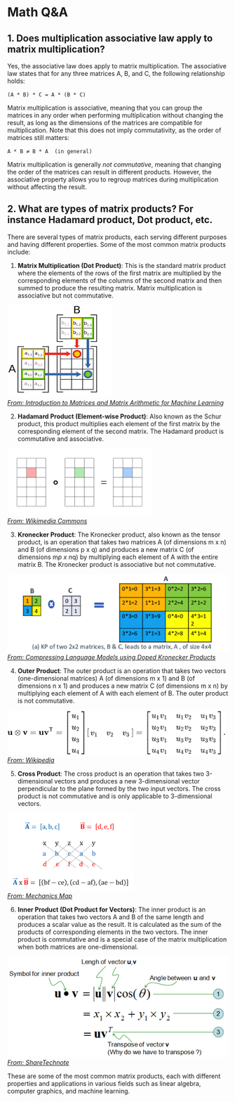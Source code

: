 # Math Q&A

## 1. Does multiplication associative law apply to matrix multiplication?
Yes, the associative law does apply to matrix multiplication. The associative law states that for any three matrices A, B, and C, the following relationship holds:  
   
```  
(A * B) * C = A * (B * C)  
```  
   
Matrix multiplication is associative, meaning that you can group the matrices in any order when performing multiplication without changing the result, as long as the dimensions of the matrices are compatible for multiplication. Note that this does not imply commutativity, as the order of matrices still matters:  
   
```  
A * B ≠ B * A  (in general)  
```  
   
Matrix multiplication is generally *not commutative*, meaning that changing the order of the matrices can result in different products. However, the associative property allows you to regroup matrices during multiplication without affecting the result.


## 2. What are types of matrix products? For instance Hadamard product, Dot product, etc.
There are several types of matrix products, each serving different purposes and having different properties. Some of the most common matrix products include:  
   
1. **Matrix Multiplication (Dot Product)**: This is the standard matrix product where the elements of the rows of the first matrix are multiplied by the corresponding elements of the columns of the second matrix and then summed to produce the resulting matrix. Matrix multiplication is associative but not commutative.  

![MATH_QA02_01](imgs/MATH_QA02_01.png) <br>
*[From: Introduction to Matrices and Matrix Arithmetic for Machine Learning](https://machinelearningmastery.com/introduction-matrices-machine-learning/)*
   
2. **Hadamard Product (Element-wise Product)**: Also known as the Schur product, this product multiplies each element of the first matrix by the corresponding element of the second matrix. The Hadamard product is commutative and associative.  

![MATH_QA02_02](imgs/MATH_QA02_02.png) <br>
*[From: Wikimedia Commons](https://commons.wikimedia.org/wiki/File:Hadamard_product_qtl2.svg)*

3. **Kronecker Product**: The Kronecker product, also known as the tensor product, is an operation that takes two matrices A (of dimensions m x n) and B (of dimensions p x q) and produces a new matrix C (of dimensions m*p x n*q) by multiplying each element of A with the entire matrix B. The Kronecker product is associative but not commutative.  

![MATH_QA02_03](imgs/MATH_QA02_03.png) <br>
*[From: Compressing Language Models using Doped Kronecker Products](https://arxiv.org/abs/2001.08896)*

4. **Outer Product**: The outer product is an operation that takes two vectors (one-dimensional matrices) A (of dimensions m x 1) and B (of dimensions n x 1) and produces a new matrix C (of dimensions m x n) by multiplying each element of A with each element of B. The outer product is not commutative.  

![MATH_QA02_04](imgs/MATH_QA02_04.png) <br>
*[From: Wikipedia](https://en.wikipedia.org/wiki/Outer_product)*
  
5. **Cross Product**: The cross product is an operation that takes two 3-dimensional vectors and produces a new 3-dimensional vector perpendicular to the plane formed by the two input vectors. The cross product is not commutative and is only applicable to 3-dimensional vectors.  

![MATH_QA02_05](imgs/MATH_QA02_05.png) <br>
*[From: Mechanics Map](http://mechanicsmap.psu.edu/websites/A1_vector_math/A1-4_crossproduct/crossproduct.html)*

6. **Inner Product (Dot Product for Vectors)**: The inner product is an operation that takes two vectors A and B of the same length and produces a scalar value as the result. It is calculated as the sum of the products of corresponding elements in the two vectors. The inner product is commutative and is a special case of the matrix multiplication when both matrices are one-dimensional.  

![MATH_QA02_06](imgs/MATH_QA02_06.png) <br>
*[From: ShareTechnote](https://www.sharetechnote.com/html/Handbook_EngMath_Matrix_InnerProduct.html)*
   
These are some of the most common matrix products, each with different properties and applications in various fields such as linear algebra, computer graphics, and machine learning.
